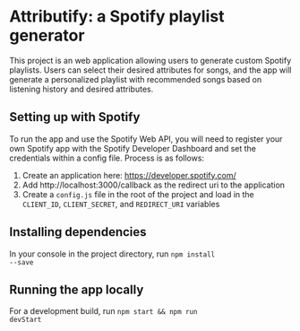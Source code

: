 # Attributify: a Spotify playlist generator
This project is an web application allowing users to generate custom Spotify playlists. Users can select their desired attributes for songs, and the app will generate a personalized playlist with recommended songs based on listening history and desired attributes.

## Setting up with Spotify
To run the app and use the Spotify Web API, you will need to register your own Spotify app with the Spotify Developer Dashboard and set the credentials within a config file. Process is as follows:
1. Create an application here: https://developer.spotify.com/
2. Add http://localhost:3000/callback as the redirect uri to the application
3. Create a <code>config.js</code> file in the root of the project and load in the <code>CLIENT_ID</code>, <code>CLIENT_SECRET</code>, and <code>REDIRECT_URI</code> variables

## Installing dependencies
In your console in the project directory, run <code>npm install --save</code>

## Running the app locally
For a development build, run <code>npm start && npm run devStart</code>




